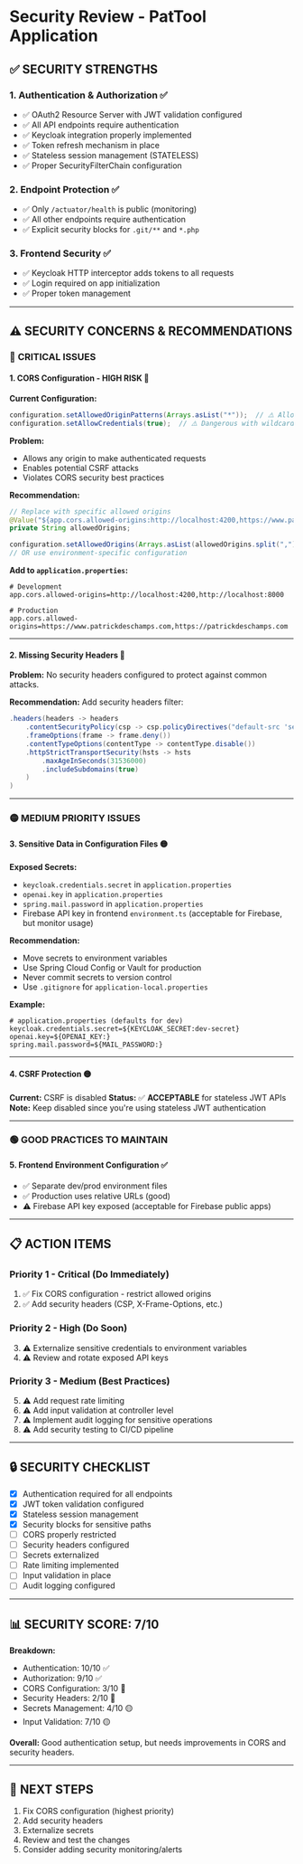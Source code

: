 # Security Review - PatTool Application

## ✅ **SECURITY STRENGTHS**

### 1. **Authentication & Authorization** ✅
- ✅ OAuth2 Resource Server with JWT validation configured
- ✅ All API endpoints require authentication
- ✅ Keycloak integration properly implemented
- ✅ Token refresh mechanism in place
- ✅ Stateless session management (STATELESS)
- ✅ Proper SecurityFilterChain configuration

### 2. **Endpoint Protection** ✅
- ✅ Only `/actuator/health` is public (monitoring)
- ✅ All other endpoints require authentication
- ✅ Explicit security blocks for `.git/**` and `*.php`

### 3. **Frontend Security** ✅
- ✅ Keycloak HTTP interceptor adds tokens to all requests
- ✅ Login required on app initialization
- ✅ Proper token management

---

## ⚠️ **SECURITY CONCERNS & RECOMMENDATIONS**

### 🔴 **CRITICAL ISSUES**

#### 1. **CORS Configuration - HIGH RISK** 🔴
**Current Configuration:**
```java
configuration.setAllowedOriginPatterns(Arrays.asList("*"));  // ⚠️ Allows ALL origins
configuration.setAllowCredentials(true);  // ⚠️ Dangerous with wildcard
```

**Problem:** 
- Allows any origin to make authenticated requests
- Enables potential CSRF attacks
- Violates CORS security best practices

**Recommendation:**
```java
// Replace with specific allowed origins
@Value("${app.cors.allowed-origins:http://localhost:4200,https://www.patrickdeschamps.com}")
private String allowedOrigins;

configuration.setAllowedOrigins(Arrays.asList(allowedOrigins.split(",")));
// OR use environment-specific configuration
```

**Add to `application.properties`:**
```properties
# Development
app.cors.allowed-origins=http://localhost:4200,http://localhost:8000

# Production
app.cors.allowed-origins=https://www.patrickdeschamps.com,https://patrickdeschamps.com
```

---

#### 2. **Missing Security Headers** 🔴
**Problem:** No security headers configured to protect against common attacks.

**Recommendation:** Add security headers filter:
```java
.headers(headers -> headers
    .contentSecurityPolicy(csp -> csp.policyDirectives("default-src 'self'"))
    .frameOptions(frame -> frame.deny())
    .contentTypeOptions(contentType -> contentType.disable())
    .httpStrictTransportSecurity(hsts -> hsts
        .maxAgeInSeconds(31536000)
        .includeSubdomains(true)
    )
)
```

---

### 🟡 **MEDIUM PRIORITY ISSUES**

#### 3. **Sensitive Data in Configuration Files** 🟡
**Exposed Secrets:**
- `keycloak.credentials.secret` in `application.properties`
- `openai.key` in `application.properties`
- `spring.mail.password` in `application.properties`
- Firebase API key in frontend `environment.ts` (acceptable for Firebase, but monitor usage)

**Recommendation:**
- Move secrets to environment variables
- Use Spring Cloud Config or Vault for production
- Never commit secrets to version control
- Use `.gitignore` for `application-local.properties`

**Example:**
```properties
# application.properties (defaults for dev)
keycloak.credentials.secret=${KEYCLOAK_SECRET:dev-secret}
openai.key=${OPENAI_KEY:}
spring.mail.password=${MAIL_PASSWORD:}
```

---

#### 4. **CSRF Protection** 🟡
**Current:** CSRF is disabled
**Status:** ✅ **ACCEPTABLE** for stateless JWT APIs
**Note:** Keep disabled since you're using stateless JWT authentication

---

### 🟢 **GOOD PRACTICES TO MAINTAIN**

#### 5. **Frontend Environment Configuration** ✅
- ✅ Separate dev/prod environment files
- ✅ Production uses relative URLs (good)
- ⚠️ Firebase API key exposed (acceptable for Firebase public apps)

---

## 📋 **ACTION ITEMS**

### **Priority 1 - Critical (Do Immediately)**
1. ✅ Fix CORS configuration - restrict allowed origins
2. ✅ Add security headers (CSP, X-Frame-Options, etc.)

### **Priority 2 - High (Do Soon)**
3. ⚠️ Externalize sensitive credentials to environment variables
4. ⚠️ Review and rotate exposed API keys

### **Priority 3 - Medium (Best Practices)**
5. ⚠️ Add request rate limiting
6. ⚠️ Add input validation at controller level
7. ⚠️ Implement audit logging for sensitive operations
8. ⚠️ Add security testing to CI/CD pipeline

---

## 🔒 **SECURITY CHECKLIST**

- [x] Authentication required for all endpoints
- [x] JWT token validation configured
- [x] Stateless session management
- [x] Security blocks for sensitive paths
- [ ] CORS properly restricted
- [ ] Security headers configured
- [ ] Secrets externalized
- [ ] Rate limiting implemented
- [ ] Input validation in place
- [ ] Audit logging configured

---

## 📊 **SECURITY SCORE: 7/10**

**Breakdown:**
- Authentication: 10/10 ✅
- Authorization: 9/10 ✅
- CORS Configuration: 3/10 🔴
- Security Headers: 2/10 🔴
- Secrets Management: 4/10 🟡
- Input Validation: 7/10 🟡

**Overall:** Good authentication setup, but needs improvements in CORS and security headers.

---

## 🚀 **NEXT STEPS**

1. Fix CORS configuration (highest priority)
2. Add security headers
3. Externalize secrets
4. Review and test the changes
5. Consider adding security monitoring/alerts

